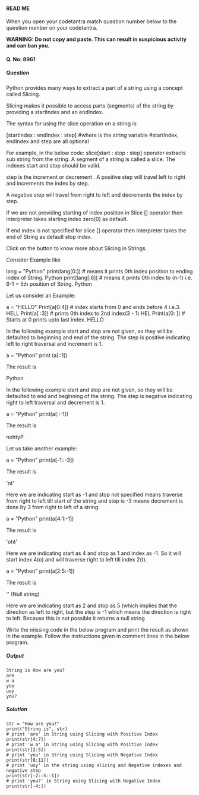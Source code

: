 #### READ ME
When you open your codetantra match question number below to the question number on your codetantra.

**WARNING: Do not copy and paste. This can result in suspicious activity and can ban you.**

#### Q. No: 8961

##### Question
Python provides many ways to extract a part of a string using a concept called Slicing.

Slicing makes it possible to access parts (segments) of the string by providing a startIndex and an endIndex.

The syntax for using the slice operation on a string is:

[startIndex : endIndex : step] #where  is the string variable
					#startIndex, endIndex and step are all optional

For example, in the below code: slice[start : stop : step] operator extracts sub string from the string. A segment of a string is called a slice. The indexes start and stop should be valid.

step is the increment or decrement . A positive step will travel left to right and increments the index by step.

A negative step will travel from right to left and decrements the index by step.

If we are not providing starting of index position in Slice [] operator then interpreter takes starting index zero(0) as default.

If end index is not specified for slice [] operator then Interpreter takes the end of String as default stop index.

Click on the  button to know more about Slicing in Strings.

Consider Example like

lang = "Python"
print(lang[0:]) # means it prints 0th index position to ending index of String. 
Python
print(lang[:6]) # means it prints 0th index to (n-1) i.e. 6-1 = 5th position of String.
Python

Let us consider an Example:

a = "HELLO"
Print(a[0:4]) # index starts from 0 and ends before 4 i.e.3.
HELL
Print(a[ :3]) # prints 0th index to 2nd index(3 - 1) 
HEL
Print(a[0: ]) # Starts at 0 prints upto last index.
HELLO

In the following example start and stop are not given, so they will be defaulted to beginning and end of the string.
The step is positive indicating left to right traversal and increment is 1.

a = "Python"
print (a[::1])
 

The result is

Python

In the following example start and stop are not given, so they will be defaulted to end and beginning of the string.
The step is negative indicating right to left traversal and decrement is 1.

a = "Python"
print(a[::-1])
 

The result is

nohtyP

Let us take another example:

a = "Python"
print(a[-1::-3])

The result is

'nt'

Here we are indicating start as -1 and stop not specified means traverse from right to left till start of the string and step is -3 means decrement is done by 3 from right to left of a string.

a = "Python"
print(a[4:1:-1])

The result is

'oht'


Here we are indicating start as 4 and stop as 1 and index as -1. So it will start index 4(o) and will traverse right to left till index 2(t).



a = "Python"
print(a[2:5:-1])

The result is

'' (Null string)


Here we are indicating start as 2 and stop as 5 (which implies that the direction as left to right, but the step is -1 which means the direction is right to left.
Because this is not possible it returns a null string

Write the missing code in the below program and print the result as shown in the example. Follow the instructions given in comment lines in the below program.

##### Output
```
String is How are you?
are
w a
you
uoy
you?
```

##### Solution
```
str = "How are you?"
print("String is", str)
# print 'are' in String using Slicing with Positive Index
print(str[4:7])
# print 'w a' in String using Slicing with Positive Index
print(str[2:5])
# print 'you' in String using Slicing with Negative Index
print(str[8:11])
# print 'uoy' in the string using slicing and Negative indexes and negative step
print(str[-2:-5:-1])
# print 'you?' in String using Slicing with Negative Index
print(str[-4:])
```